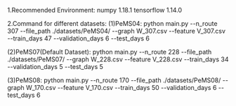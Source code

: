 

1.Recommended Environment:
numpy 1.18.1
tensorflow 1.14.0


2.Command for different datasets:
(1)PeMS04:
python main.py --n_route 307 --file_path ./datasets/PeMS04/ --graph W_307.csv --feature V_307.csv --train_days 47 --validation_days 6 --test_days 6

(2)PeMS07(Default Dataset):
python main.py --n_route 228 --file_path ./datasets/PeMS07/ --graph W_228.csv --feature V_228.csv --train_days 34 --validation_days 5 --test_days 5

(3)PeMS08:
python main.py --n_route 170 --file_path ./datasets/PeMS08/ --graph W_170.csv --feature V_170.csv --train_days 50 --validation_days 6 --test_days 6
